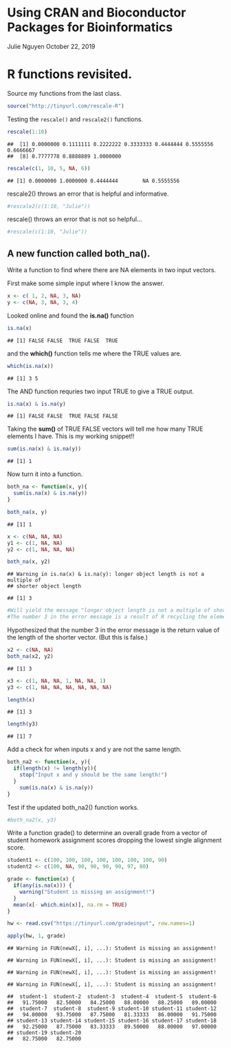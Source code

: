 Using CRAN and Bioconductor Packages for Bioinformatics
================
Julie Nguyen
October 22, 2019

R functions revisited.
======================

Source my functions from the last class.

``` r
source("http://tinyurl.com/rescale-R")
```

Testing the `rescale()` and `rescale2()` functions.

``` r
rescale(1:10)
```

    ##  [1] 0.0000000 0.1111111 0.2222222 0.3333333 0.4444444 0.5555556 0.6666667
    ##  [8] 0.7777778 0.8888889 1.0000000

``` r
rescale(c(1, 10, 5, NA, 6))
```

    ## [1] 0.0000000 1.0000000 0.4444444        NA 0.5555556

rescale2() throws an error that is helpful and informative.

``` r
#rescale2(c(1:10, "Julie"))
```

rescale() throws an error that is not so helpful...

``` r
#rescale(c(1:10, "Julie"))
```

A new function called both\_na().
---------------------------------

Write a function to find where there are NA elements in two input vectors.

First make some simple input where I know the answer.

``` r
x <- c( 1, 2, NA, 3, NA)
y <- c(NA, 3, NA, 3, 4)
```

Looked online and found the **is.na()** function

``` r
is.na(x)
```

    ## [1] FALSE FALSE  TRUE FALSE  TRUE

and the **which()** function tells me where the TRUE values are.

``` r
which(is.na(x))
```

    ## [1] 3 5

The AND function requries two input TRUE to give a TRUE output.

``` r
is.na(x) & is.na(y)
```

    ## [1] FALSE FALSE  TRUE FALSE FALSE

Taking the **sum()** of TRUE FALSE vectors will tell me how many TRUE elements I have. This is my working snippet!!

``` r
sum(is.na(x) & is.na(y))
```

    ## [1] 1

Now turn it into a function.

``` r
both_na <- function(x, y){
  sum(is.na(x) & is.na(y))
}
```

``` r
both_na(x, y)
```

    ## [1] 1

``` r
x <- c(NA, NA, NA)
y1 <- c(1, NA, NA)
y2 <- c(1, NA, NA, NA)
```

``` r
both_na(x, y2)
```

    ## Warning in is.na(x) & is.na(y): longer object length is not a multiple of
    ## shorter object length

    ## [1] 3

``` r
#Will yield the message "longer object length is not a multiple of shorter object length [1] 3"
#The number 3 in the error message is a result of R recycling the elements of x in order to fit the longer vector, y2.
```

Hypothesized that the number 3 in the error message is the return value of the length of the shorter vector. (But this is false.)

``` r
x2 <- c(NA, NA)
both_na(x2, y2)
```

    ## [1] 3

``` r
x3 <- c(1, NA, NA, 1, NA, NA, 1)
y3 <- c(1, NA, NA, NA, NA, NA, NA)
```

``` r
length(x)
```

    ## [1] 3

``` r
length(y3)
```

    ## [1] 7

Add a check for when inputs x and y are not the same length.

``` r
both_na2 <- function(x, y){
  if(length(x) != length(y)){
    stop("Input x and y should be the same length!")
  }
    sum(is.na(x) & is.na(y))
}
```

Test if the updated both\_na2() function works.

``` r
#both_na2(x, y3)
```

Write a function grade() to determine an overall grade from a vector of student homework assignment scores dropping the lowest single alignment score.

``` r
student1 <- c(100, 100, 100, 100, 100, 100, 100, 90)
student2 <- c(100, NA, 90, 90, 90, 90, 97, 80)
```

``` r
grade <- function(x) {
  if(any(is.na(x))) {
    warning("Student is missing an assignment!")
  }
  mean(x[- which.min(x)], na.rm = TRUE)
}
```

``` r
hw <- read.csv("https://tinyurl.com/gradeinput", row.names=1)
```

``` r
apply(hw, 1, grade)
```

    ## Warning in FUN(newX[, i], ...): Student is missing an assignment!

    ## Warning in FUN(newX[, i], ...): Student is missing an assignment!

    ## Warning in FUN(newX[, i], ...): Student is missing an assignment!

    ## Warning in FUN(newX[, i], ...): Student is missing an assignment!

    ##  student-1  student-2  student-3  student-4  student-5  student-6 
    ##   91.75000   82.50000   84.25000   88.00000   88.25000   89.00000 
    ##  student-7  student-8  student-9 student-10 student-11 student-12 
    ##   94.00000   93.75000   87.75000   81.33333   86.00000   91.75000 
    ## student-13 student-14 student-15 student-16 student-17 student-18 
    ##   92.25000   87.75000   83.33333   89.50000   88.00000   97.00000 
    ## student-19 student-20 
    ##   82.75000   82.75000
